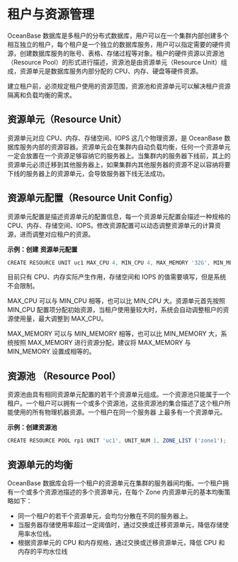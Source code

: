 租户与资源管理
=======

OceanBase 数据库是多租户的分布式数据库，用户可以在一个集群内部创建多个相互独立的租户，每个租户是一个独立的数据库服务，用户可以指定需要的硬件资源，创建数据库服务的账号、表格、存储过程等对象。租户的硬件资源以资源池（Resource Pool）的形式进行描述，资源池是由资源单元（Resource Unit）组成，资源单元是数据库服务内部分配的 CPU、内存、硬盘等硬件资源。

建立租户前，必须规定租户使用的资源范围，资源池和资源单元可以解决租户资源隔离和负载均衡的需求。

资源单元（Resource Unit） 
----------------------------

资源单元对应 CPU、内存、存储空间、IOPS 这几个物理资源，是 OceanBase 数据库服务内部的资源容器。资源单元会在集群内自动负载均衡，任何一个资源单元一定会放置在一个资源足够容纳它的服务器上。当集群内的服务器下线前，其上的资源单元必须迁移到其他服务器上，如果集群内其他服务器的资源不足以容纳将要下线的服务器上的资源单元，会导致服务器下线无法成功。

资源单元配置（Resource Unit Config） 
-------------------------------------

资源单元配置是描述资源单元的配置信息，每一个资源单元配置会描述一种规格的 CPU、内存、存储空间、IOPS。修改资源配置可以动态调整资源单元的计算资源，进而调整对应租户的资源。

**示例：创建** **资源单元配置**

```javascript
CREATE RESOURCE UNIT uc1 MAX_CPU 4, MIN_CPU 4, MAX_MEMORY '32G', MIN_MEMORY '32G', MAX_IOPS 128, MIN_IOPS 128, MAX_DISK_SIZE '2T', MAX_SESSION_NUM 64;
```

目前只有 CPU、内存实际产生作用，存储空间和 IOPS 的值需要填写，但是系统不会限制。

MAX_CPU 可以与 MIN_CPU 相等，也可以比 MIN_CPU 大。资源单元首先按照 MIN_CPU 配置项分配初始资源，当租户使用量较大时，系统会自动调整租户的资源使用量，最大调整到 MAX_CPU。

MAX_MEMORY 可以与 MIN_MEMORY 相等，也可以比 MIN_MEMORY 大，系统按照 MAX_MEMORY 进行资源分配，建议将 MAX_MEMORY 与 MIN_MEMORY 设置成相等的。

资源池 （Resource Pool） 
----------------------------

资源池由具有相同资源单元配置的若干个资源单元组成。一个资源池只能属于一个租户。一个租户可以拥有一个或多个资源池，这些资源池的集合描述了这个租户所能使用的所有物理机器资源。一个租户在同一个服务器 上最多有一个资源单元。

**示例：创建资源池**

```javascript
CREATE RESOURCE POOL rp1 UNIT 'uc1', UNIT_NUM 1, ZONE_LIST ('zone1');
```

资源单元的均衡 
----------------

OceanBase 数据库会将一个租户的资源单元在集群的服务器间均衡。一个租户拥有一个或多个资源池描述的多个资源单元，在每个 Zone 内资源单元的基本均衡策略如下：

* 同一个租户的若干个资源单元，会均匀分散在不同的服务器上。
* 当服务器存储使用率超过一定阈值时，通过交换或迁移资源单元，降低存储使用率水位线。
* 根据资源单元的 CPU 和内存规格，通过交换或迁移资源单元，降低 CPU 和内存的平均水位线

